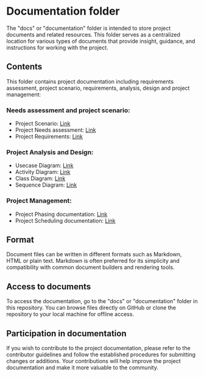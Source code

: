# Documentation folder

The "docs" or "documentation" folder is intended to store project documents and related resources. This folder serves as a centralized location for various types of documents that provide insight, guidance, and instructions for working with the project.

## Contents

This folder contains project documentation including requirements assessment, project scenario, requirements, analysis, design and project management:

### Needs assessment and project scenario:

  - Project Scenario: [Link](SCENARIO.md)
  - Project Needs assessment: [Link](NEEDS_ASSESSMENT.md)
  - Project Requirements: [Link](RERUIREMENTS.md)

### Project Analysis and Design:

  - Usecase Diagram: [Link](Diagrams/use-case_diagram.png)
  - Activity Diagram: [Link](Diagrams/activity_diagram.jpg)
  - Class Diagram: [Link](Diagrams/class_diagram)
  - Sequence Diagram: [Link](Diagrams/sequence_diagram.png)

### Project Management:
  
  - Project Phasing documentation: [Link](PHASING.md)
  - Project Scheduling documentation: [Link](SCHEDULING.md)

## Format

Document files can be written in different formats such as Markdown, HTML or plain text. Markdown is often preferred for its simplicity and compatibility with common document builders and rendering tools.

## Access to documents

To access the documentation, go to the "docs" or "documentation" folder in this repository. You can browse files directly on GitHub or clone the repository to your local machine for offline access.

## Participation in documentation

If you wish to contribute to the project documentation, please refer to the contributor guidelines and follow the established procedures for submitting changes or additions. Your contributions will help improve the project documentation and make it more valuable to the community.
